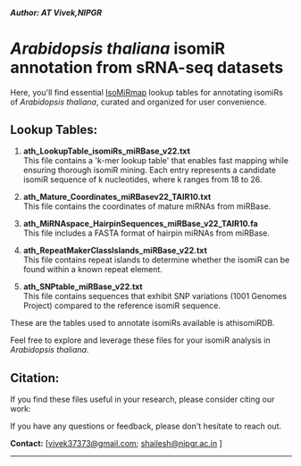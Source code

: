 ##### **Author: AT Vivek,NIPGR**

# _Arabidopsis thaliana_ isomiR annotation from sRNA-seq datasets


 Here, you'll find essential [IsoMiRmap](https://cm.jefferson.edu/isoMiRmap/) lookup tables for annotating isomiRs of _Arabidopsis thaliana_, curated and organized for user convenience.

## Lookup Tables:

1. **ath_LookupTable_isomiRs_miRBase_v22.txt**  
   This file contains a 'k-mer lookup table' that enables fast mapping while ensuring thorough isomiR mining. Each entry represents a candidate isomiR sequence of k nucleotides, where k ranges from 18 to 26.

2. **ath_Mature_Coordinates_miRBasev22_TAIR10.txt**  
   This file contains the coordinates of mature miRNAs from miRBase.

3. **ath_MiRNAspace_HairpinSequences_miRBase_v22_TAIR10.fa**  
   This file includes a FASTA format of hairpin miRNAs from miRBase.

4. **ath_RepeatMakerClassIslands_miRBase_v22.txt**  
   This file contains repeat islands to determine whether the isomiR can be found within a known repeat element.

5. **ath_SNPtable_miRBase_v22.txt**  
   This file contains sequences that exhibit SNP variations (1001 Genomes Project) compared to the reference isomiR sequence.


These are the tables used to annotate isomiRs available is athisomiRDB.

Feel free to explore and leverage these files for your isomiR analysis in _Arabidopsis thaliana_.

## Citation:

If you find these files useful in your research, please consider citing our work:


If you have any questions or feedback, please don't hesitate to reach out.

**Contact:**
[vivek37373@gmail.com; shailesh@nipgr.ac.in ]

---
